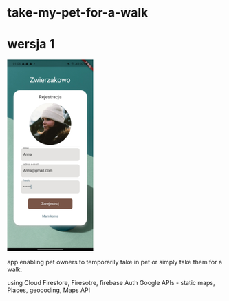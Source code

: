 # take-my-pet-for-a-walk

# wersja 1 
<img src="/screens/1.jpg" width = "200"/>




app enabling pet owners to temporarily take in pet or simply take them for a walk. 

using Cloud Firestore, Firesotre, firebase Auth
Google APIs - static maps, Places, geocoding, Maps API
